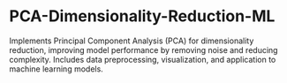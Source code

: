 # PCA-Dimensionality-Reduction-ML
Implements Principal Component Analysis (PCA) for dimensionality reduction, improving model performance by removing noise and reducing complexity. Includes data preprocessing, visualization, and application to machine learning models.
